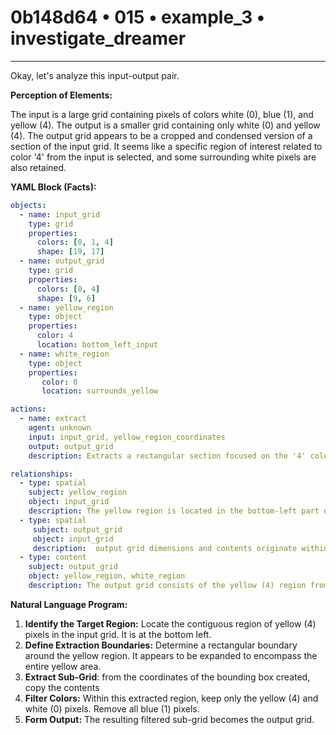 # 0b148d64 • 015 • example_3 • investigate_dreamer

---
Okay, let's analyze this input-output pair.

**Perception of Elements:**

The input is a large grid containing pixels of colors white (0), blue (1), and yellow (4). The output is a smaller grid containing only white (0) and yellow (4). The output grid appears to be a cropped and condensed version of a section of the input grid. It seems like a specific region of interest related to color '4' from the input is selected, and some surrounding white pixels are also retained.

**YAML Block (Facts):**



```yaml
objects:
  - name: input_grid
    type: grid
    properties:
      colors: [0, 1, 4]
      shape: [19, 17]
  - name: output_grid
    type: grid
    properties:
      colors: [0, 4]
      shape: [9, 6]
  - name: yellow_region
    type: object
    properties:
      color: 4
      location: bottom_left_input
  - name: white_region
    type: object
    properties:
       color: 0
       location: surrounds_yellow

actions:
  - name: extract
    agent: unknown
    input: input_grid, yellow_region_coordinates
    output: output_grid
    description: Extracts a rectangular section focused on the '4' colored area from the input grid, and removes all pixels of color 1.

relationships:
  - type: spatial
    subject: yellow_region
    object: input_grid
    description: The yellow region is located in the bottom-left part of the input grid.
  - type: spatial
     subject: output_grid
     object: input_grid
     description:  output grid dimensions and contents originate within the input grid, removing blue pixels
  - type: content
    subject: output_grid
    object: yellow_region, white_region
    description: The output grid consists of the yellow (4) region from the input and a white (0) border around.

```



**Natural Language Program:**

1.  **Identify the Target Region:** Locate the contiguous region of yellow (4) pixels in the input grid. It is at the bottom left.
2.  **Define Extraction Boundaries:** Determine a rectangular boundary around the yellow region. It appears to be expanded to encompass the entire yellow area.
3. **Extract Sub-Grid**: from the coordinates of the bounding box created, copy the contents
4.  **Filter Colors:** Within this extracted region, keep only the yellow (4) and white (0) pixels. Remove all blue (1) pixels.
5.  **Form Output:** The resulting filtered sub-grid becomes the output grid.

